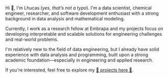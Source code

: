 Hi 👋, I'm Lhucas (*yes, that’s not a typo*).
I'm a data scientist, chemical engineer, researcher, and software development enthusiast with a strong background in data analysis and mathematical modeling.

Currently, I work as a research fellow at Embrapa and my projects focus on developing interpretable and scalable solutions for engineering challenges and real-world problems.

I'm relatively new to the field of data engineering, but I already have solid experience with data analysis and programming, built upon a strong academic foundation—especially in engineering and applied research.

If you're interested, feel free to explore my [📁 projects here 📁](./docs/portfolio.md).
